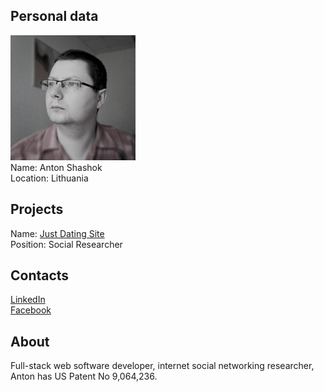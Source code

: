 ## Personal data
![anton shashok photo](photo/anton_shashok.jpg)  
Name: Anton Shashok  
Location: Lithuania
## Projects 
Name: [Just Dating Site](../projects/jds.md)  
Position: Social Researcher  
## Contacts
[LinkedIn](https://www.linkedin.com/in/anton-shashok-098a8538/)  
[Facebook](https://www.facebook.com/anton.shashok)  
## About
Full-stack web software developer, internet social networking researcher, Anton has US Patent No 9,064,236.
